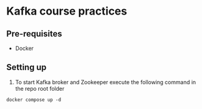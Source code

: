 # Kafka course practices


## Pre-requisites
- Docker

## Setting up

1. To start Kafka broker and Zookeeper execute the following command in the repo root folder 

```
docker compose up -d
```


